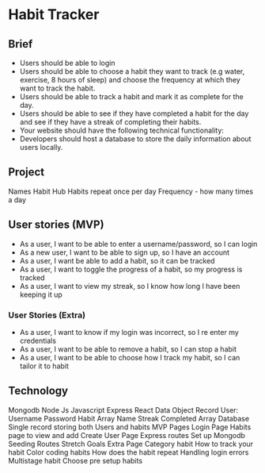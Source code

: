 # Habit Tracker

## Brief
- Users should be able to login
- Users should be able to choose a habit they want to track (e.g water, exercise, 8 hours of sleep) and choose the frequency at which they want to track the habit.
- Users should be able to track a habit and mark it as complete for the day.
- Users should be able to see if they have completed a habit for the day and see if they have a streak of completing their habits.
- Your website should have the following technical functionality:
- Developers should host a database to store the daily information about users locally.

## Project 
Names
Habit Hub
Habits repeat once per day
Frequency - how many times a day

## User stories (MVP)
- As a user, I want to be able to enter a username/password, so I can login
- As a new user, I want to be able to sign up, so I have an account
- As a user, I want be able to add a habit, so it can be tracked
- As a user, I want to toggle the progress of a habit, so my progress is tracked
- As a user, I want to view my streak, so I know how long I have been keeping it up

### User Stories (Extra)
- As a user, I want to know if my login was incorrect, so I re enter my credentials
- As a user, I want to be able to remove a habit, so I can stop a habit
- As a user, I want to be able to choose how I track my habit, so I can tailor it to habit

## Technology
Mongodb
Node Js
Javascript
Express
React
Data Object
Record
User:
Username
Password
Habit Array
Name
Streak
Completed Array
Database
Single record storing both Users and habits
MVP
Pages
Login Page
Habits page to view and add
Create User Page
Express routes
Set up Mongodb
Seeding
Routes
Stretch Goals
Extra Page
Category habit
How to track your habit
Color coding habits
How does the habit repeat
Handling login errors
Multistage habit
Choose pre setup habits
